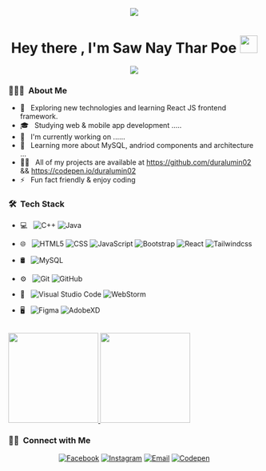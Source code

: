 <p align="center">
<img src="https://media3.giphy.com/media/nkLB4Gp8H6hFe/giphy.gif?cid=ecf05e47dthdxlcu6bayjnbc4cswg60rbw5jm4z6f88hfkhd&rid=giphy.gif" style="align=center"></img>
</p>

<h1 align="center">Hey there , I'm Saw Nay Thar Poe <img src="https://media.giphy.com/media/hvRJCLFzcasrR4ia7z/giphy.gif" width="35"></h1>
<p align="center">
  <a href="https://github.com/DenverCoder1/readme-typing-svg"><img src="https://readme-typing-svg.herokuapp.com?lines=Frontend+Web+Developer;Coding+Hobbyist;KBTS,LAP%20alumnus;Detail%20Oriented%20Person;Newbie%20but%20tend%20to%20be%20Specialist;Always%20learning%20new%20things&center=true&width=500&height=50"></a>
</p>

<h3> 👨🏻‍💻 &nbsp;About Me </h3>

- 🤔 &nbsp; Exploring new technologies and learning React JS frontend framework.
- 🎓 &nbsp; Studying web & mobile app development .....
- 💼 &nbsp; I'm currently working on ......
- 🌱 &nbsp; Learning more about MySQL, andriod components and architecture ...
- 👨‍💻 &nbsp; All of my projects are available at https://github.com/duralumin02 && https://codepen.io/duralumin02
- ⚡ &nbsp; Fun fact friendly & enjoy coding

<h3> 🛠 &nbsp;Tech Stack</h3>

- 💻 &nbsp;
  ![C++](https://img.shields.io/badge/-C++-333333?style=flat&logo=C%2B%2B&logoColor=00599C)
  ![Java](https://img.shields.io/badge/-Kotlin-333333?style=flat&logo=Kotlin&logoColor=007396)
 
- 🌐 &nbsp;
  ![HTML5](https://img.shields.io/badge/-HTML5-333333?style=flat&logo=HTML5)
  ![CSS](https://img.shields.io/badge/-CSS-333333?style=flat&logo=CSS3&logoColor=1572B6)
  ![JavaScript](https://img.shields.io/badge/-JavaScript-333333?style=flat&logo=javascript)
  ![Bootstrap](https://img.shields.io/badge/-Bootstrap-333333?style=flat&logo=bootstrap&logoColor=563D7C)
  ![React](https://img.shields.io/badge/-React-333333?style=flat&logo=react)
  ![Tailwindcss](https://img.shields.io/badge/-TailwindCSS-333333?style=flat&logo=tailwindcss)
  
- 🛢 &nbsp;
  ![MySQL](https://img.shields.io/badge/-MySQL-333333?style=flat&logo=mysql)
  
- ⚙️ &nbsp;
  ![Git](https://img.shields.io/badge/-Git-333333?style=flat&logo=git)
  ![GitHub](https://img.shields.io/badge/-GitHub-333333?style=flat&logo=github)
  
- 🔧 &nbsp;
  ![Visual Studio Code](https://img.shields.io/badge/-Visual%20Studio%20Code-333333?style=flat&logo=visual-studio-code&logoColor=007ACC)
  ![WebStorm](https://img.shields.io/badge/-WebStorm-333333?style=flat&logo=webstorm)
  
- 🖥 &nbsp;
  ![Figma](https://img.shields.io/badge/-Figma-333333?style=flat&logo=figma)
  ![AdobeXD](https://img.shields.io/badge/-AdobeXD-333333?style=flat&logo=adobe-xd)

<br/>

<a href="https://github.com/duralumin02">
  <img height="180em" src="https://github-readme-stats.vercel.app/api?username=duralumin02&show_icons=true&theme=dark#gh-dark-mode-only" />
  <img height="180em" src="https://github-readme-stats.vercel.app/api/top-langs/?username=duralumin02&layout=compact&theme=dark#gh-dark-mode-only" />
</a>

<h3> 🤝🏻 &nbsp;Connect with Me </h3>

<p align="center">
  <a href="https://www.facebook.com/duralumin02/profile.php?id=100029334823159"><img alt="Facebook" src="https://img.shields.io/badge/Facebook-Duralumin__-blue?style=flat-square&logo=facebook"></a>
<a href="https://www.instagram.com/duralumin02/"><img alt="Instagram" src="https://img.shields.io/badge/Instagram-duralumin02__-blue?style=flat-square&logo=instagram"></a>
<a href="mailto:sawnaytharhpoe02@gamil.com"><img alt="Email" src="https://img.shields.io/badge/Email-sawnaytharhpoe02@gmail.com-blue?style=flat-square&logo=gmail"></a>
 <a href="https://codepen.io/duralumin02"><img alt="Codepen" src="https://img.shields.io/badge/Codepen-codepen.io/duralumin02-blue?style=flat-square&logo=codepen"></a>
</p>
